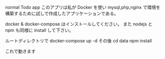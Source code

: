 normal Todo app
このアプリは私が Docker を使い mysql,php,nginx で環境を構築するために試しで作成したアプリケーションである。

docker & docker-compose はインストールしてください。
また nodejs と npm も同様に install して下さい。

ルートディレクトリで
docker-compose up -d
その後
cd data
npm install

これで動きます
